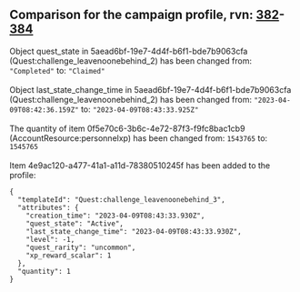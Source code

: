 ## Comparison for the campaign profile, rvn: [382](https://github.com/PRO100KatYT/FortniteProfileRevisions/tree/main/profiles/campaign/382%20campaign.json)-[384](https://github.com/PRO100KatYT/FortniteProfileRevisions/tree/main/profiles/campaign/384%20campaign.json)

Object quest_state in 5aead6bf-19e7-4d4f-b6f1-bde7b9063cfa (Quest:challenge_leavenoonebehind_2) has been changed from: `"Completed"` to: `"Claimed"`
<br><br>
Object last_state_change_time in 5aead6bf-19e7-4d4f-b6f1-bde7b9063cfa (Quest:challenge_leavenoonebehind_2) has been changed from: `"2023-04-09T08:42:36.159Z"` to: `"2023-04-09T08:43:33.925Z"`
<br><br>
The quantity of item 0f5e70c6-3b6c-4e72-87f3-f9fc8bac1cb9 (AccountResource:personnelxp) has been changed from: `1543765` to: `1545765`
<br><br>
Item 4e9ac120-a477-41a1-a11d-78380510245f has been added to the profile:

```
{
  "templateId": "Quest:challenge_leavenoonebehind_3",
  "attributes": {
    "creation_time": "2023-04-09T08:43:33.930Z",
    "quest_state": "Active",
    "last_state_change_time": "2023-04-09T08:43:33.930Z",
    "level": -1,
    "quest_rarity": "uncommon",
    "xp_reward_scalar": 1
  },
  "quantity": 1
}
```

<br><br>
